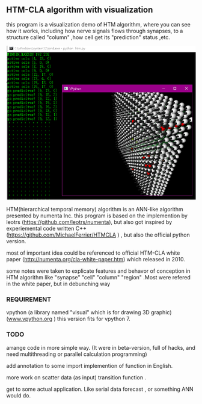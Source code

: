 ##  HTM-CLA algorithm with visualization

this program is a visualization demo of HTM algorithm, where you can see how it works, including how nerve signals flows through synapses, to a structure called "column" ,how cell get its "prediction" status ,etc.

![program demo. You can observe it from various angels, with mouse drag](demo.png)

HTM(hierarchical temporal memory) algorithm is an ANN-like algorithm presented by numenta Inc. this program is based on the implemention by leotrs (https://github.com/leotrs/numenta), but also got inspired by experiemental code written C++ (https://github.com/MichaelFerrier/HTMCLA ) , but also the official python version.

most of important idea could be referenced to official HTM-CLA white paper (http://numenta.org/cla-white-paper.htm) which released in 2010. 

some notes were taken to explicate features and behavor of conception in HTM algorithm like "synapse" "cell" "column" "region" .Most were refered in the white paper, but in debunching way


### REQUIREMENT
vpython  (a library named "visual" which is for drawing 3D graphic) (www.vpython.org )
this version fits for vpython 7.
### TODO
arrange code in  more simple way. (It were in beta-version, full of hacks, and need multithreading or parallel calculation programming)

add annotation to some import implemention of function in English.

more work on scatter data (as input) transition function .

get to some actual application. Like serial data forecast , or something ANN would do.

